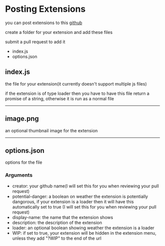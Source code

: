 # Posting Extensions
you can post extensions to this [github](https://github.com/chickencuber/PenguinBuilder_ExtensionGallery)

create a folder for your extension and add these files

submit a pull request to add it

* index.js
* options.json

## index.js
the file for your extension(it currently doesn't support multiple js files)

if the extension is of type loader then you have to have this file return a promise of a string, otherwise it is run as a normal file

___
## image.png
an optional thumbnail image for the extension

___

## options.json

options for the file

### Arguments

* creator: your github name(I will set this for you when reviewing your pull request)
* potential-danger: a boolean on weather the extension is potentially dangorous, if your extension is a loader then it will have this automatically set to true (I will set this for you when reviewing your pull request)
* display-name: the name that the extension shows
* description: the description of the extension
* loader: an optional boolean showing weather the extension is a loader
* WIP: if set to true, your extension will be hidden in the extension menu, unless they add "?WIP" to the end of the url
